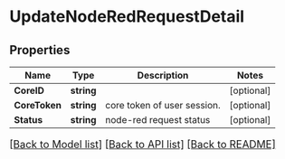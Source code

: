 # UpdateNodeRedRequestDetail

## Properties

Name | Type | Description | Notes
------------ | ------------- | ------------- | -------------
**CoreID** | **string** |  | [optional] 
**CoreToken** | **string** | core token of user session. | [optional] 
**Status** | **string** | node-red request status | [optional] 

[[Back to Model list]](../README.md#documentation-for-models) [[Back to API list]](../README.md#documentation-for-api-endpoints) [[Back to README]](../README.md)

<style>
     p, ul, ol, li { font-size: 18px !important;}
</style>


